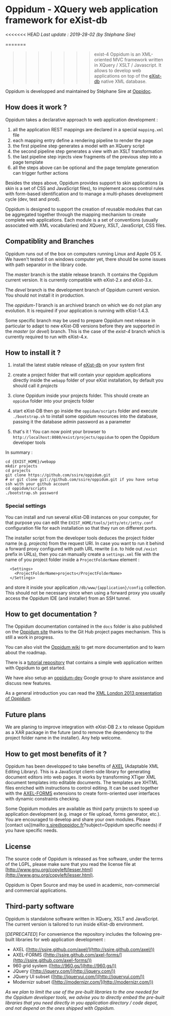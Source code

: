 Oppidum - XQuery web application framework for eXist-db
=======

<<<<<<< HEAD
_Last update : 2019-28-02 (by Stéphane Sire)_

=======
>>>>>>> exist-4
Oppidum is an XML-oriented MVC framework written in XQuery / XSLT / Javascript. It allows to develop web applications on top of the [eXist-db](http://exist-db.org/) native XML database.

Oppidum is developped and maintained by Stéphane Sire at [Oppidoc](http://www.oppidoc.com).

How does it work ?
------------------

Oppidum takes a declarative approach to web application development :

1. all the application REST mappings are declared in a special `mapping.xml` file
2. each mapping entry define a rendering pipeline to render the page
3. the first pipeline step generates a model with an XQuery script
4. the second pipeline step generates a view with an XSLT transformation
5. the last pipeline step injects view fragments of the previous step into a page template
6. all the steps above can be optional and the page template generation can trigger further actions

Besides the steps above, Oppidum provides support to skin applications (a skin is a set of CSS and JavaScript files), to implement access control rules with form-based identification and to manage a multi-phases development cycle (dev, test and prod).

Oppidum is designed to support the creation of reusable modules that can be aggregated together through the mapping mechanism to create complete web applications. Each module is a set of conventions (usually associated with XML vocabularies) and XQuery, XSLT, JavaScript, CSS files.

Compatiblity and Branches
----------------

Oppidum runs out of the box on computers running Linux and Apple OS X. We haven't tested it on windows computer yet, there should be some issues with path separator in the library code. 

The *master* branch is the stable release branch. It contains the Oppidum current version. It is currently compatible with eXist-2.x and eXist-3.x.

The *devel* branch is the development branch of Oppidum current version. You should not install it in production.

The *oppidum-1* branch is an archived branch on which we do not plan any evolution. It is required if your application is running with eXist-1.4.3.

Some specific branch may be used to prepare Oppidum next release in particular to adapt to new eXist-DB versions before they are supported in the *master* (or *devel*) branch. This is the case of the *exist-4* branch which is currently required to run with eXist-4.x.


How to install it ?
-------------------

1. install the latest stable release of [eXist-db](http://exist-db.org) on your system first

2. create a project folder that will contain your oppidum applications directly inside the `webapp` folder of your eXist installation, by default you should call it _projects_

3. clone Oppidum inside your projects folder. This should create an `oppidum` folder into your projects folder

4. start eXist-DB then go inside the `oppidum/scripts` folder and execute `./bootstrap.sh` to install some oppidum resources into the database, passing it the database admin password as a parameter

5. that's it ! You can now point your browser to `http://localhost:8080/exist/projects/oppidum` to open the Oppidum developer tools

In summary :

    cd {EXIST_HOME}/webapp
    mkdir projects
    cd projects
    git clone https://github.com/ssire/oppidum.git
    # or git clone git://github.com/ssire/oppidum.git if you have setup ssh with your github account
    cd oppidum/scripts
    ./bootstrap.sh password

### Special settings

You can install and run several eXist-DB instances on your computer, for that purpose you can edit the `EXIST_HOME/tools/jetty/etc/jetty.conf` configuration file for each installation so that they run on different ports.

The installer script from the developer tools deduces the project folder name (e.g. *projects*) from the request URI. In case you want to run it behind a forward proxy configured with path URL rewrite (i.e. to hide out `/exist` prefix in URLs), then you can manually create a `settings.xml` file with the name of you project folder inside a `ProjectFolderName` element  :

      <Settings>
        <ProjectFolderName>projects</ProjectFolderName>
      </Settings>

and store it inside your application `/db/www/{application}/config` collection. This should not be necessary since when using a forward proxy you usually access the Oppidum IDE (and installer) from an SSH tunnel.

How to get documentation ?
--------------------------

The Oppidum documentation contained in the `docs` folder is also published on the [Oppidum site](http://ssire.github.com/oppidum/) thanks to the Git Hub project pages mechanism. This is still a work in progress.

You can also visit the [Oppidum wiki](https://github.com/ssire/oppidum/wiki) to get more documentation and to learn about the roadmap.

There is a [tutorial repository](https://github.com/ssire/tutorial) that contains a simple web application written with Oppidum to get started.

We have also setup an [oppidum-dev](https://groups.google.com/forum/?fromgroups#!forum/oppidum-dev) Google group to share assistance and discuss new features.

As a general introduction you can read the [XML London 2013 presentation of Oppidum](http://xmllondon.com/2013/presentations/sire/). 

Future plans
----------------

We are planing to improve integration with eXist-DB 2.x to release Oppidum as a XAR package in the future (and to remove the dependency to the project folder name in the installer). Any help welcome.

How to get most benefits of it ?
----------------

Oppidum has been developped to take benefits of [AXEL](https://github.com/ssire/axel) (Adaptable XML Editing Library). This is a JavaScript client-side library for generating document editors into web pages. It works by transforming XTiger XML document templates into editable documents. The templates are XHTML files enriched with instructions to control editing. It can be used together with the [AXEL-FORMS](https://github.com/ssire/axel-forms) extensions to create form-oriented user interfaces with dynamic constraints checking.

Some Oppidum modules are available as third party projects to speed up application development (e.g. image or file upload, forms generator, etc.). You are encouraged to develop and share your own modules. Please [contact us](mailto:s.sire@oppidoc.fr?subject=Oppidum specific needs) if you have specific needs.

License
-------

The source code of Oppidum is released as free software, under the terms of the LGPL, please make sure that you read the license file at [http://www.gnu.org/copyleft/lesser.html](http://www.gnu.org/copyleft/lesser.html).

Oppidum is Open Source and may be used in academic, non-commercial and commercial applications.

Third-party software
-------

Oppidum is standalone software written in XQuery, XSLT and JavaScript. The current version is tailored to run inside eXist-db environment.

[_DEPRECATED_] For convenience the repository includes the following pre-built libraries for web application development :

* AXEL ([http://ssire.github.com/axel/](http://ssire.github.com/axel/))
* AXEL-FORMS ([http://ssire.github.com/axel-forms/](http://ssire.github.com/axel-forms/))
* 960 grid system ([http://960.gs/](http://960.gs/))
* JQuery ([http://jquery.com/](http://jquery.com/))
* JQuery UI subset ([http://jqueryui.com/](http://jqueryui.com/))
* Modernizr subset ([http://modernizr.com/](http://modernizr.com/))

_As we plan to limit the use of the pre-built libraries to the one needed for the Oppidum developer tools, we advise you to directly embed the pre-built libraries that you need directly in you application directory / code depot, and not depend on the ones shipped with Oppidum._


 
